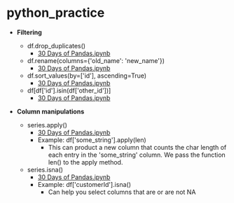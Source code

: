 # python_practice

* **Filtering**
  * df.drop_duplicates()
    * [30 Days of Pandas.ipynb](https://github.com/lawgorithm/python_practice/blob/main/30_Days_of_Pandas.ipynb)
  * df.rename(columns={'old_name': 'new_name'})
    * [30 Days of Pandas.ipynb](https://github.com/lawgorithm/python_practice/blob/main/30_Days_of_Pandas.ipynb)
  * df.sort_values(by=['id'], ascending=True)
    * [30 Days of Pandas.ipynb](https://github.com/lawgorithm/python_practice/blob/main/30_Days_of_Pandas.ipynb)
  * df[df['id'].isin(df['other_id'])]
    * [30 Days of Pandas.ipynb](https://github.com/lawgorithm/python_practice/blob/main/30_Days_of_Pandas.ipynb)
   
* **Column manipulations**
  * series.apply()
    * [30 Days of Pandas.ipynb](https://github.com/lawgorithm/python_practice/blob/main/30_Days_of_Pandas.ipynb)
    * Example: df['some_string'].apply(len)
      * This can product a new column that counts the char length of each entry in the 'some_string' column. We pass the function len() to the apply method.
  * series.isna()
    * [30 Days of Pandas.ipynb](https://github.com/lawgorithm/python_practice/blob/main/30_Days_of_Pandas.ipynb)
    * Example: df['customerId'].isna()
      * Can help you select columns that are or are not NA
